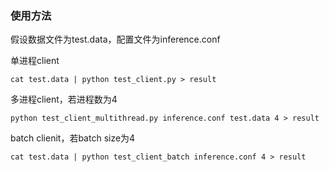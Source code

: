 ### 使用方法

假设数据文件为test.data，配置文件为inference.conf

单进程client
```
cat test.data | python test_client.py > result
```
多进程client，若进程数为4
```
python test_client_multithread.py inference.conf test.data 4 > result
```
batch clienit，若batch size为4
```
cat test.data | python test_client_batch inference.conf 4 > result
```
